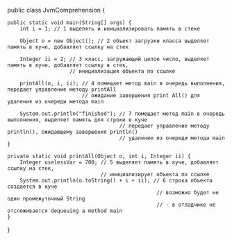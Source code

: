 public class JvmComprehension {

    public static void main(String[] args) {
        int i = 1; // 1 выделять и инициализировать память в стеке
    
        Object o = new Object(); // 2 объект загрузки класса выделяет память в куче, добавляет ссылку на стек
    
        Integer ii = 2; // 3 класс, загружающий целое число, выделяет память в куче, добавляет ссылку в стек,
                        // инициализация объекта по ссылке
    
        printAll(o, i, ii); // 4 помещает метод main в очередь выполнения, передает управление методу printAll 
                            // ожидание завершения print All() для удаления из очереди метода main
    
        System.out.println("finished"); // 7 помещает метод main в очередь выполнения, выделяет память для строки в куче
                                        // передает управление методу println(), ожидающему завершения println()
                                        // удаление из очереди метода main
    }

    private static void printAll(Object o, int i, Integer ii) {
        Integer uselessVar = 700; // 5 выделяет память в куче, добавляет ссылку на стек, 
                                  // инициализирует объекта по ссылке
        System.out.println(o.toString() + i + ii); // 6 строка объекта создается в куче
                                                    // возможно будет не один промежуточный String 
                                                    // - в отладчике не отслеживается dequeuing a method main 
    }
}